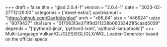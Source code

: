 +++
draft = false
title = "glad 2.0.4-1"
version = "2.0.4-1"
date = "2023-02-27T12:29:00"
categories = ['devel-extra']
upstreamurl = "https://github.com/Dav1dde/glad"
arch = "x86_64"
size = "446624"
usize = "6079427"
sha1sum = "017063f3e371f9d311238b06033421f5caad5059"
depends = "['python3-jinja', 'python3-lxml', 'python3-setuptools']"
+++
Multi-Language Vulkan/GL/GLES/EGL/GLX/WGL Loader-Generator based on the official specs